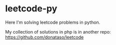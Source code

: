 # leetcode-py

Here I'm solving leetcode problems in python.

My collection of solutions in php is in another repo: https://github.com/donataso/leetcode
